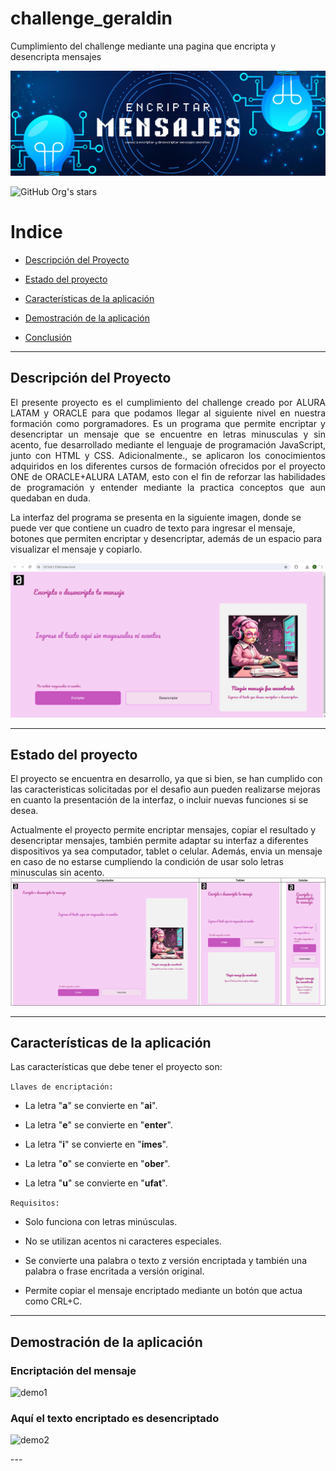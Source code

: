 # challenge_geraldin
Cumplimiento del challenge mediante una pagina que encripta y desencripta mensajes

![logo](https://github.com/GeraldinSaavedra/challenge_geraldin/blob/07e93a96b93ba71f9a1bf7328ed1137d3d5e0409/encriptar.png)

![GitHub Org's stars](https://img.shields.io/github/stars/camilafernanda?style=social)

# Indice 

- [Descripción del Proyecto](#descripción-del-proyecto)

- [Estado del proyecto](#estado-del-proyecto)

- [Características de la aplicación](#características-de-la-aplicación)

- [Demostración de la aplicación](#demostración-de-la-aplicación)

- [Conclusión](#conclusión)

---

## Descripción del Proyecto 

<p align="justify">
El presente proyecto es el cumplimiento del challenge creado por ALURA LATAM y ORACLE para que podamos llegar al siguiente nivel en nuestra formación como porgramadores. Es un programa que permite encriptar y desencriptar un mensaje que se encuentre en letras minusculas y sin acento, fue desarrollado mediante el lenguaje de programación JavaScript, junto con HTML y CSS. Adicionalmente., se aplicaron los conocimientos adquiridos en los diferentes cursos de formación ofrecidos por el proyecto ONE de ORACLE+ALURA LATAM, esto con el fin de reforzar las habilidades de programación y entender mediante la practica conceptos que aun quedaban en duda.

La interfaz del programa se presenta en la siguiente imagen, donde se puede ver que contiene un cuadro de texto para ingresar el mensaje, botones que permiten encriptar y desencriptar, además de un espacio para visualizar el mensaje y copiarlo.

![juego](https://github.com/GeraldinSaavedra/challenge_geraldin/blob/0df031c2e7c1fce755f5502231f1905b667260af/Captura%20de%20pantalla%202024-08-03%20090022.png)

</p>

---
## Estado del proyecto

El proyecto se encuentra en desarrollo, ya que si bien, se han cumplido con las caracteristicas solicitadas por el desafio aun pueden realizarse mejoras en cuanto la presentación de la interfaz, o incluir nuevas funciones si se desea.

Actualmente el proyecto permite encriptar mensajes, copiar el resultado y desencriptar mensajes, también permite adaptar su interfaz a diferentes dispositivos ya sea computador, tablet o celular. Además, envia un mensaje en caso de no estarse cumpliendo la condición de usar solo letras minusculas sin acento.
![juego](https://github.com/GeraldinSaavedra/challenge_geraldin/blob/3fc940d019078a55ce297a6c510e21a3e3bfa3db/Captura%20de%20pantalla%202024-08-03%20091302.png)


---
## Características de la aplicación

Las características que debe tener el proyecto son:

`Llaves de encriptación: ` 

- La letra "**a**" se convierte en "**ai**".

- La letra "**e**" se convierte en "**enter**".

- La letra "**i**" se convierte en "**imes**".

- La letra "**o**" se convierte en "**ober**".

- La letra "**u**" se convierte en "**ufat**".

`Requisitos:`

- Solo funciona con letras minúsculas.

- No se utilizan acentos ni caracteres especiales.

- Se convierte una palabra o texto z versión encriptada y también una palabra o frase encritada a versión original.
  
- Permite copiar el mensaje encriptado mediante un botón que actua como CRL+C.

---

## Demostración de la aplicación

 <p align="center">

### Encriptación del mensaje

![demo1]()


### Aquí el texto encriptado es desencriptado

![demo2]()

</p>
---

